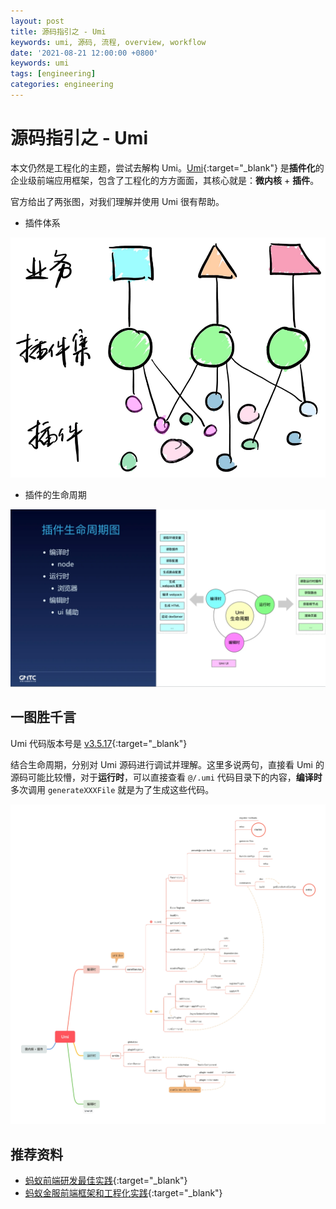 ```yaml
---
layout: post
title: 源码指引之 - Umi
keywords: umi, 源码, 流程, overview, workflow
date: '2021-08-21 12:00:00 +0800'
keywords: umi
tags: [engineering]
categories: engineering
---
```


# 源码指引之 - Umi

本文仍然是工程化的主题，尝试去解构 Umi。[Umi](https://umijs.org/zh-CN){:target="_blank"} 是**插件化**的企业级前端应用框架，包含了工程化的方方面面，其核心就是：**微内核** + **插件**。

官方给出了两张图，对我们理解并使用 Umi 很有帮助。

- 插件体系

[![umi-plugin](/resources/umi_plugin.webp)](/resources/umi_plugin.webp)

- 插件的生命周期

[![umi-lifecycle](/resources/umi_lifecycle.webp)](/resources/umi_lifecycle.webp)

## 一图胜千言

Umi 代码版本号是 [v3.5.17](https://github.com/umijs/umi/tree/v3.5.17){:target="_blank"}

结合生命周期，分别对 Umi 源码进行调试并理解。这里多说两句，直接看 Umi 的源码可能比较懵，对于**运行时**，可以直接查看 `@/.umi` 代码目录下的内容，**编译时**多次调用 `generateXXXFile` 就是为了生成这些代码。

[![umi-workflow](/resources/workflow_umi.webp)](/resources/workflow_umi.webp)


## 推荐资料

- [蚂蚁前端研发最佳实践](https://github.com/sorrycc/blog/issues/90){:target="_blank"}
- [蚂蚁金服前端框架和工程化实践](https://www.infoq.cn/article/caxvurfin*dqvw4ieh1h){:target="_blank"}
